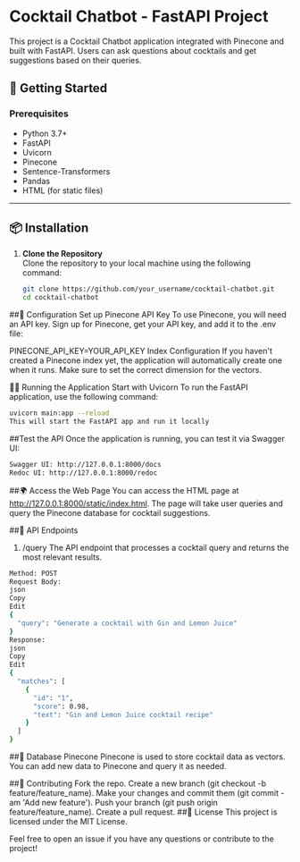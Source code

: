 # Cocktail Chatbot - FastAPI Project

This project is a Cocktail Chatbot application integrated with Pinecone and built with FastAPI. Users can ask questions about cocktails and get suggestions based on their queries.

## 🚀 Getting Started

### Prerequisites

- Python 3.7+
- FastAPI
- Uvicorn
- Pinecone
- Sentence-Transformers
- Pandas
- HTML (for static files)

---

## 📦 Installation

1. **Clone the Repository**  
   Clone the repository to your local machine using the following command:
   ```bash
   git clone https://github.com/your_username/cocktail-chatbot.git
   cd cocktail-chatbot
##🔧 Configuration
Set up Pinecone API Key
To use Pinecone, you will need an API key. Sign up for Pinecone, get your API key, and add it to the .env file:

PINECONE_API_KEY=YOUR_API_KEY
Index Configuration
If you haven't created a Pinecone index yet, the application will automatically create one when it runs. Make sure to set the correct dimension for the vectors.

🏃‍♂️ Running the Application
Start with Uvicorn
To run the FastAPI application, use the following command:
```bash
uvicorn main:app --reload
This will start the FastAPI app and run it locally
```
##Test the API
Once the application is running, you can test it via Swagger UI:
```bash
Swagger UI: http://127.0.0.1:8000/docs
Redoc UI: http://127.0.0.1:8000/redoc
```
##🌍 Access the Web Page
You can access the HTML page at http://127.0.0.1:8000/static/index.html. The page will take user queries and query the Pinecone database for cocktail suggestions.

##📑 API Endpoints
1. /query
The API endpoint that processes a cocktail query and returns the most relevant results.
```bash
Method: POST
Request Body:
json
Copy
Edit
{
  "query": "Generate a cocktail with Gin and Lemon Juice"
}
Response:
json
Copy
Edit
{
  "matches": [
    {
      "id": "1",
      "score": 0.98,
      "text": "Gin and Lemon Juice cocktail recipe"
    }
  ]
}
```
##🔄 Database
Pinecone
Pinecone is used to store cocktail data as vectors. You can add new data to Pinecone and query it as needed.

##📝 Contributing
Fork the repo.
Create a new branch (git checkout -b feature/feature_name).
Make your changes and commit them (git commit -am 'Add new feature').
Push your branch (git push origin feature/feature_name).
Create a pull request.
##📄 License
This project is licensed under the MIT License.

Feel free to open an issue if you have any questions or contribute to the project!
